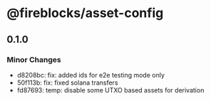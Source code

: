 # @fireblocks/asset-config

## 0.1.0

### Minor Changes

- d8208bc: fix: added ids for e2e testing mode only
- 50f113b: fix: fixed solana transfers
- fd87693: temp: disable some UTXO based assets for derivation
